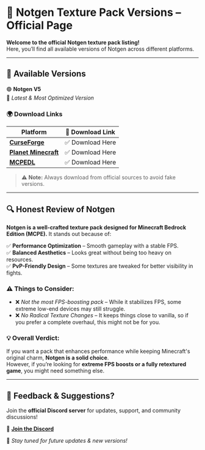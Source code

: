 # 🎨 Notgen Texture Pack Versions – Official Page  
**Welcome to the official Notgen texture pack listing!**  
Here, you’ll find all available versions of Notgen across different platforms.  

---

## 📌 Available Versions  
🟢 **Notgen V5**  
📌 *Latest & Most Optimized Version*  

### 🌍 Download Links  
| **Platform**          | **🔗 Download Link** |
|----------------------|---------------------|
| **[CurseForge](https://legacy.curseforge.com/minecraft-bedrock/texture-packs/notgen-v5)** | ✅ Download Here |
| **[Planet Minecraft](https://www.planetminecraft.com/texture-pack/notgen/)** | ✅ Download Here |
| **[MCPEDL](https://mcpedl.com/notgen-v5/)** | ✅ Download Here |

> ⚠ **Note:** Always download from official sources to avoid fake versions.  

---

## 🔍 Honest Review of Notgen  
**Notgen is a well-crafted texture pack designed for Minecraft Bedrock Edition (MCPE).** It stands out because of:  

✅ **Performance Optimization** – Smooth gameplay with a stable FPS.  
✅ **Balanced Aesthetics** – Looks great without being too heavy on resources.  
✅ **PvP-Friendly Design** – Some textures are tweaked for better visibility in fights.  

### ⚠ Things to Consider:  
- ❌ *Not the most FPS-boosting pack* – While it stabilizes FPS, some extreme low-end devices may still struggle.  
- ❌ *No Radical Texture Changes* – It keeps things close to vanilla, so if you prefer a complete overhaul, this might not be for you.  

### 💡 **Overall Verdict:**  
If you want a pack that enhances performance while keeping Minecraft's original charm, **Notgen is a solid choice**.  
However, if you’re looking for **extreme FPS boosts or a fully retextured game**, you might need something else.  

---

## 📢 Feedback & Suggestions?  
Join the **official Discord server** for updates, support, and community discussions!  

🔗 **[Join the Discord](https://discord.gg/Zhmes8CHwa)**

🚀 *Stay tuned for future updates & new versions!*
